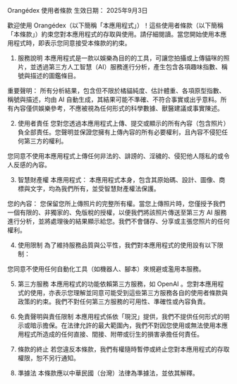 Orangédex 使用者條款
生效日期： 2025年9月3日

歡迎使用 Orangédex（以下簡稱「本應用程式」）！這些使用者條款（以下簡稱「本條款」）約束您對本應用程式的存取與使用。請仔細閱讀。當您開始使用本應用程式時，即表示您同意接受本條款的約束。

1. 服務說明
本應用程式是一款以娛樂為目的的工具，可讓您拍攝或上傳貓咪的照片，並透過第三方人工智慧（AI）服務進行分析，產生包含各項趣味指數、稱號與描述的圖鑑條目。

重要聲明： 所有分析結果，包含但不限於橘貓純度、估計體重、各項原型指數、稱號與描述，均由 AI 自動生成，其結果可能不準確、不符合事實或出乎意料。所有內容僅供娛樂參考，不應被視為任何形式的科學數據、獸醫建議或事實陳述。

2. 使用者責任
您對您透過本應用程式上傳、提交或顯示的所有內容（包含照片）負全部責任。您聲明並保證您擁有上傳內容的所有必要權利，且內容不侵犯任何第三方的權利。

您同意不使用本應用程式上傳任何非法的、誹謗的、淫穢的、侵犯他人隱私的或令人反感的內容。

3. 智慧財產權
本應用程式： 本應用程式本身，包含其原始碼、設計、圖像、商標與文字，均為我們所有，並受智慧財產權法保護。

您的內容： 您保留您所上傳照片的完整所有權。當您上傳照片時，您僅授予我們一個有限的、非獨家的、免版稅的授權，以便我們將該照片傳送至第三方 AI 服務進行分析，並將處理後的結果顯示給您。我們不會儲存、分享或主張您照片的任何權利。

4. 使用限制
為了維持服務品質與公平性，我們對本應用程式的使用設有以下限制：

您同意不使用任何自動化工具（如機器人、腳本）來規避或濫用本服務。

5. 第三方服務
本應用程式的功能依賴第三方服務，如 OpenAI 。您對本應用程式的使用，亦表示您理解並同意可能受到這些第三方服務各自的使用者條款與政策的約束。我們不對任何第三方服務的可用性、準確性或內容負責。

6. 免責聲明與責任限制
本應用程式係依「現況」提供，我們不提供任何形式的明示或暗示擔保。在法律允許的最大範圍內，我們不對因您使用或無法使用本應用程式所造成的任何直接、間接、附帶或衍生的損害承擔任何責任。

7. 條款的終止
若您違反本條款，我們有權隨時暫停或終止您對本應用程式的存取權限，恕不另行通知。

8. 準據法
本條款應以中華民國（台灣）法律為準據法，並依其解釋。
